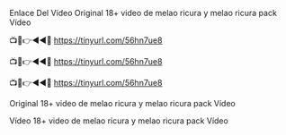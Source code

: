Enlace Del Vídeo Original 18+ video de melao ricura y melao ricura pack Vídeo

📺📱👉◄◄🔴  https://tinyurl.com/56hn7ue8

📺📱👉◄◄🔴  https://tinyurl.com/56hn7ue8

📺📱👉◄◄🔴  https://tinyurl.com/56hn7ue8


 Original 18+ video de melao ricura y melao ricura pack Vídeo
 
Vídeo 18+ video de melao ricura y melao ricura pack Vídeo
